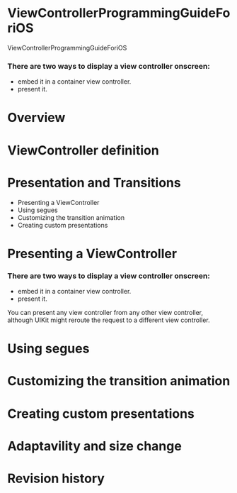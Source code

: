 # ViewControllerProgrammingGuideForiOS
ViewControllerProgrammingGuideForiOS

### There are two ways to display a view controller onscreen: 

- embed it in a container view controller.
- present it.

# Overview
# ViewController definition
# Presentation and Transitions

- Presenting a ViewController
- Using segues
- Customizing the transition animation
- Creating custom presentations

# Presenting a ViewController

### There are two ways to display a view controller onscreen: 

- embed it in a container view controller.
- present it. 

You can present any view controller from any other view controller, although UIKit might reroute the request to a different view controller.

# Using segues
# Customizing the transition animation
# Creating custom presentations

# Adaptavility and size change
# Revision history

